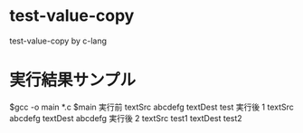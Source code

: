 # test-value-copy
test-value-copy by c-lang

# 実行結果サンプル

$gcc -o main *.c
$main
実行前 
textSrc abcdefg 
textDest test 
実行後 1 
textSrc abcdefg 
textDest abcdefg 
実行後 2 
textSrc test1 
textDest test2 

